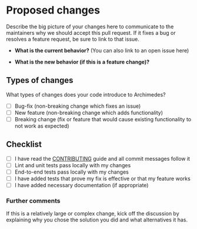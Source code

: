 # Proposed changes

Describe the big picture of your changes here to communicate to the maintainers why we should accept this pull request. If it fixes a bug or resolves a feature request, be sure to link to that issue.

- **What is the current behavior?** (You can also link to an open issue here)

- **What is the new behavior (if this is a feature change)?**

## Types of changes

What types of changes does your code introduce to Archimedes?

- [ ] Bug-fix (non-breaking change which fixes an issue)
- [ ] New feature (non-breaking change which adds functionality)
- [ ] Breaking change (fix or feature that would cause existing functionality to not work as expected)

## Checklist

- [ ] I have read the [CONTRIBUTING](https://github.com/dbpiper/Archimedes/blob/docs/CONTRIBUTING.md) guide
      and all commit messages follow it
- [ ] Lint and unit tests pass locally with my changes
- [ ] End-to-end tests pass locally with my changes
- [ ] I have added tests that prove my fix is effective or that my feature works
- [ ] I have added necessary documentation (if appropriate)

### Further comments

If this is a relatively large or complex change, kick off the discussion by explaining why you chose the solution you did and what alternatives it has.
